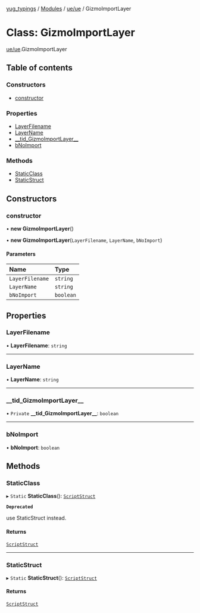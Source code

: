 [yug_typings](../README.md) / [Modules](../modules.md) / [ue/ue](../modules/ue_ue.md) / GizmoImportLayer

# Class: GizmoImportLayer

[ue/ue](../modules/ue_ue.md).GizmoImportLayer

## Table of contents

### Constructors

- [constructor](ue_ue.GizmoImportLayer.md#constructor)

### Properties

- [LayerFilename](ue_ue.GizmoImportLayer.md#layerfilename)
- [LayerName](ue_ue.GizmoImportLayer.md#layername)
- [\_\_tid\_GizmoImportLayer\_\_](ue_ue.GizmoImportLayer.md#__tid_gizmoimportlayer__)
- [bNoImport](ue_ue.GizmoImportLayer.md#bnoimport)

### Methods

- [StaticClass](ue_ue.GizmoImportLayer.md#staticclass)
- [StaticStruct](ue_ue.GizmoImportLayer.md#staticstruct)

## Constructors

### constructor

• **new GizmoImportLayer**()

• **new GizmoImportLayer**(`LayerFilename`, `LayerName`, `bNoImport`)

#### Parameters

| Name | Type |
| :------ | :------ |
| `LayerFilename` | `string` |
| `LayerName` | `string` |
| `bNoImport` | `boolean` |

## Properties

### LayerFilename

• **LayerFilename**: `string`

___

### LayerName

• **LayerName**: `string`

___

### \_\_tid\_GizmoImportLayer\_\_

• `Private` **\_\_tid\_GizmoImportLayer\_\_**: `boolean`

___

### bNoImport

• **bNoImport**: `boolean`

## Methods

### StaticClass

▸ `Static` **StaticClass**(): [`ScriptStruct`](ue_ue.ScriptStruct.md)

**`Deprecated`**

use StaticStruct instead.

#### Returns

[`ScriptStruct`](ue_ue.ScriptStruct.md)

___

### StaticStruct

▸ `Static` **StaticStruct**(): [`ScriptStruct`](ue_ue.ScriptStruct.md)

#### Returns

[`ScriptStruct`](ue_ue.ScriptStruct.md)
